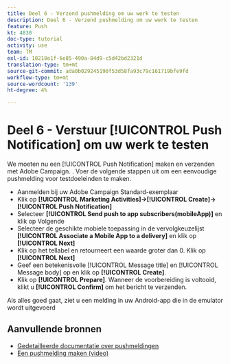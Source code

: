 ```yaml
---
title: Deel 6 - Verzend pushmelding om uw werk te testen
description: Deel 6 - Verzend pushmelding om uw werk te testen
feature: Push
kt: 4830
doc-type: tutorial
activity: use
team: TM
exl-id: 10218e1f-6e85-490a-84d9-c5d42bd2321d
translation-type: tm+mt
source-git-commit: ada0b029245190f53d58fa93c79c161719bfe9fd
workflow-type: tm+mt
source-wordcount: '139'
ht-degree: 4%

---
```


# Deel 6 - Verstuur [!UICONTROL Push Notification] om uw werk te testen

We moeten nu een [!UICONTROL Push Notification] maken en verzenden met Adobe Campaign. . Voer de volgende stappen uit om een eenvoudige pushmelding voor testdoeleinden te maken.

* Aanmelden bij uw Adobe Campaign Standard-exemplaar
* Klik op **[!UICONTROL Marketing Activities]->[!UICONTROL Create]->[!UICONTROL Push Notification]**
* Selecteer **[!UICONTROL Send push to app subscribers(mobileApp)]** en klik op Volgende
* Selecteer de geschikte mobiele toepassing in de vervolgkeuzelijst **[!UICONTROL Associate a Mobile App to a delivery]** en klik op **[!UICONTROL Next]**
* Klik op het tellabel en retourneert een waarde groter dan 0. Klik op **[!UICONTROL Next]**
* Geef een betekenisvolle [!UICONTROL Message title] en [!UICONTROL Message body] op en klik op **[!UICONTROL Create]**.
* Klik op **[!UICONTROL Prepare]**. Wanneer de voorbereiding is voltooid, klikt u **[!UICONTROL Confirm]** om het bericht te verzenden.

Als alles goed gaat, ziet u een melding in uw Android-app die in de emulator wordt uitgevoerd

## Aanvullende bronnen

* [Gedetailleerde documentatie over pushmeldingen](https://docs.adobe.com/content/help/en/campaign-standard/using/communication-channels/push-notifications/about-push-notifications.html)
* [Een pushmelding maken (video)](/help/communication-channels/mobile/push-notifications/creating-a-push-notification.md)
